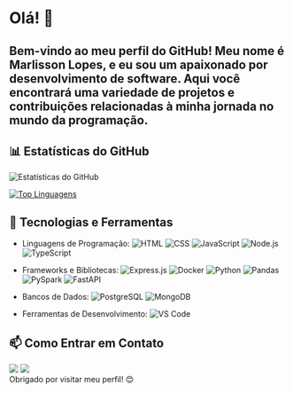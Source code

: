 # Olá! 👋 

## Bem-vindo ao meu perfil do GitHub! Meu nome é Marlisson Lopes, e eu sou um apaixonado por desenvolvimento de software. Aqui você encontrará uma variedade de projetos e contribuições relacionadas à minha jornada no mundo da programação.

## 📊 Estatísticas do GitHub

![Estatísticas do GitHub](https://github-readme-stats.vercel.app/api?username=marlissonls&show_icons=true&count_private=true&theme=radical)

[![Top Linguagens](https://github-readme-stats.vercel.app/api/top-langs/?username=marlissonls&layout=compact&theme=radical)](https://github.com/marlissonls)

## 💼 Tecnologias e Ferramentas

- Linguagens de Programação: 
  ![HTML](https://img.shields.io/badge/-HTML-orange?logo=html5&logoColor=white&style=flat)
  ![CSS](https://img.shields.io/badge/-CSS-blue?logo=css3&logoColor=white&style=flat)
  ![JavaScript](https://img.shields.io/badge/-JavaScript-yellow?logo=javascript&logoColor=white&style=flat)
  ![Node.js](https://img.shields.io/badge/-Node.js-green?logo=node.js&logoColor=white&style=flat)
  ![TypeScript](https://img.shields.io/badge/-TypeScript-blue?logo=typescript&logoColor=white&style=flat)
  
- Frameworks e Bibliotecas:
  ![Express.js](https://img.shields.io/badge/-Express.js-black?logo=express&logoColor=white&style=flat)
  ![Docker](https://img.shields.io/badge/-Docker-blue?logo=docker&logoColor=white&style=flat)
  ![Python](https://img.shields.io/badge/-Python-blue?logo=python&logoColor=white&style=flat)
  ![Pandas](https://img.shields.io/badge/-Pandas-lightgrey?logo=pandas&logoColor=white&style=flat)
  ![PySpark](https://img.shields.io/badge/-PySpark-yellow?logo=apache-spark&logoColor=white&style=flat)
  ![FastAPI](https://img.shields.io/badge/-FastAPI-green?logo=fastapi&logoColor=white&style=flat)
  
- Bancos de Dados: 
  ![PostgreSQL](https://img.shields.io/badge/-PostgreSQL-blue?logo=postgresql&logoColor=white&style=flat)
  ![MongoDB](https://img.shields.io/badge/-MongoDB-green?logo=mongodb&logoColor=white&style=flat)
  
- Ferramentas de Desenvolvimento: 
  ![VS Code](https://img.shields.io/badge/-VS_Code-blue?logo=visual-studio-code&logoColor=white&style=flat)


## 📫 Como Entrar em Contato
<div>
  <a href = "mailto:marlisson.business@gmail.com"><img src="https://img.shields.io/badge/-Gmail-%23333?style=for-the-badge&logo=gmail&logoColor=white" target="_blank"></a>
  <a href="https://www.linkedin.com/in/marlissonlopesdasilva/" target="_blank"><img src="https://img.shields.io/badge/-LinkedIn-%230077B5?style=for-the-badge&logo=linkedin&logoColor=white" target="_blank"></a> 
</div>
Obrigado por visitar meu perfil! 😊

